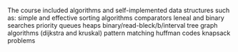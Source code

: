 The course included algorithms and self-implemented data structures such as:
simple and effective sorting algorithms
comparators
leneal and binary searches
priority queues
heaps
binary/read-bleck/b/interval tree
graph algorithms (dijkstra and kruskal)
pattern matching
huffman codes
knapsack problems
